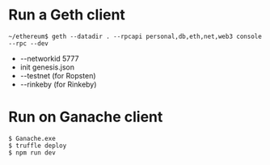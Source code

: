 # Run a Geth client
```
~/ethereum$ geth --datadir . --rpcapi personal,db,eth,net,web3 console --rpc --dev
```

* --networkid 5777
* init genesis.json
* --testnet (for Ropsten)
* --rinkeby (for Rinkeby)

# Run on Ganache client
```
$ Ganache.exe
$ truffle deploy
$ npm run dev
```